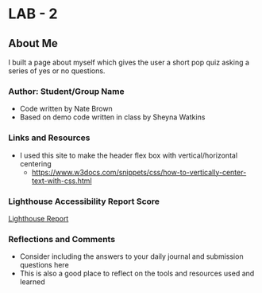 # LAB - 2

## About Me

I built a page about myself which gives the user a short pop quiz asking a series of yes or no questions.

### Author: Student/Group Name

- Code written by Nate Brown
- Based on demo code written in class by Sheyna Watkins

### Links and Resources

- I used this site to make the header flex box with vertical/horizontal centering
  - https://www.w3docs.com/snippets/css/how-to-vertically-center-text-with-css.html

### Lighthouse Accessibility Report Score

[Lighthouse Report](img/lighthouse-screenshot.png)

### Reflections and Comments

* Consider including the answers to your daily journal and submission questions here
* This is also a good place to reflect on the tools and resources used and learned